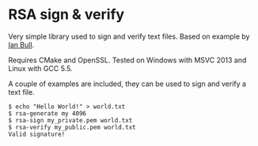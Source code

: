 # RSA sign & verify

Very simple library used to sign and verify text files. Based on example by [Ian Bull](https://github.com/irbull). 

Requires CMake and OpenSSL. Tested on Windows with MSVC 2013 and Linux with GCC 5.5.

A couple of examples are included, they can be used to sign and verify a text file.

```
$ echo "Hello World!" > world.txt
$ rsa-generate my 4096
$ rsa-sign my_private.pem world.txt
$ rsa-verify my_public.pem world.txt
Valid signature!
```
